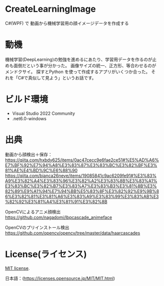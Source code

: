 # CreateLearningImage
C#(WPF) で 動画から機械学習用の顔イメージデータを作成する

# 動機
機械学習(DeepLearning)の勉強を進めるにあたり、学習用データを作るのが止めも面倒だという事が分かった。
画像サイズの統一、正方形、等合わせるのがメンドクサイ。
探すとPython を使って作成するアプリがいくつか合った。
それを「C#で真似して見よう」というお話です。



# ビルド環境
- Visual Studio 2022 Community
- .net6.0-windows

# 出典
動画から顔検出＋保存：
https://qiita.com/hxbdy625/items/0ac47cecc9e6fae2ce51#%E5%AD%A6%E7%BF%92%E7%94%A8%E3%83%87%E3%83%BC%E3%82%BF%E3%81%AE%E4%BD%9C%E6%88%90
https://qiita.com/bianca26neve/items/19085841c9ac6209fe91#%E3%83%A9%E3%82%A4%E3%83%96%E3%82%A2%E3%83%8B%E3%83%A1%E3%83%BC%E3%82%B7%E3%83%A7%E3%83%B3%E3%81%8B%E3%82%89%E9%A1%94%E7%94%BB%E5%83%8F%E3%82%92%E9%9B%86%E3%82%81%E3%81%A6%E3%83%A9%E3%83%99%E3%83%AB%E3%82%92%E3%81%A4%E3%81%91%E3%82%8B

OpenCVによるアニメ顔検出
https://github.com/nagadomi/lbpcascade_animeface

OpenCVのプリインストール検出
https://github.com/opencv/opencv/tree/master/data/haarcascades

# License(ライセンス)
[MIT license](https://en.wikipedia.org/wiki/MIT_License).

日本語：(https://licenses.opensource.jp/MIT/MIT.html)
